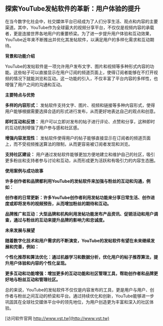 ## **探索YouTube发帖软件的革新：用户体验的提升**

在当今数字化社会中，社交媒体平台已经成为了人们分享生活、观点和内容的主要渠道。其中，YouTube作为全球最大的视频分享平台，不仅仅是视频内容的承载者，更是连接世界各地用户的重要桥梁。为了进一步提升用户体验和互动效果，YouTube近年来不断推出并优化其发帖软件，以满足用户的多样化需求和互动期待。

**背景和功能介绍**

YouTube的发帖软件是一项允许用户发布文字、图片和视频等多种形式内容的功能。这些帖子可以直接显示在用户订阅的频道页面上，使得订阅者能够在不打开视频的情况下就能浏览和互动。这一功能的引入，不仅丰富了平台内容的多样性，也增强了用户之间的沟通和互动。

**主要特点与优势**

**多样的内容形式：**
发帖软件支持文字、图片、视频和链接等多种内容形式，使得用户能够根据需要选择合适的形式进行发布，从而更好地表达自己的观点和创意。

**即时互动和反馈：**
用户可以立即对发布的帖子进行评论、点赞和分享，这种即时的互动机制增强了用户参与感和社区感。

**增强内容发现性：**
发帖软件使得用户的帖子能够直接显示在订阅者的频道页面上，而不受视频推送算法的限制，从而更容易被订阅者发现和浏览。

**支持社区建设：**
用户通过发帖软件能够更加方便地建立和维护自己的社区，吸引更多粉丝和支持者参与讨论和互动，从而形成更为活跃和有吸引力的内容生态圈。

**使用案例与成功故事**

**许多创作者和品牌都利用YouTube的发帖软件来加强与粉丝的互动和沟通，例如：**

**创作者的日常更新：许多YouTube创作者利用发帖功能来分享日常生活、创作进度或即将发布的视频预告，从而增加粉丝的期待和互动。**

**品牌推广和互动：大型品牌和机构利用发帖功能发布产品资讯、促销活动和用户调查，通过与粉丝的互动来提升品牌的影响力和忠诚度。**

**未来发展与展望**

**随着数字化技术和用户需求的不断演变，YouTube的发帖软件有望在未来继续发展和完善，例如：**

**个性化推荐和算法优化：通过机器学习和数据分析，优化用户的帖子推荐算法，提升用户体验和内容的个性化呈现。**

**更多互动和功能增强：增加更多的互动功能和社区管理工具，帮助创作者和品牌更好地与粉丝互动和管理社区。**

总的来说，YouTube的发帖软件不仅仅是内容发布的工具，更是用户与用户、创作者与粉丝之间互动的桥梁和平台。通过持续优化和创新，YouTube能够进一步巩固其在全球社交媒体平台中的领先地位，为用户创造更为丰富和深入的社区体验。


[访问软件官网 http://www.vst.tw](http://www.vst.tw)
